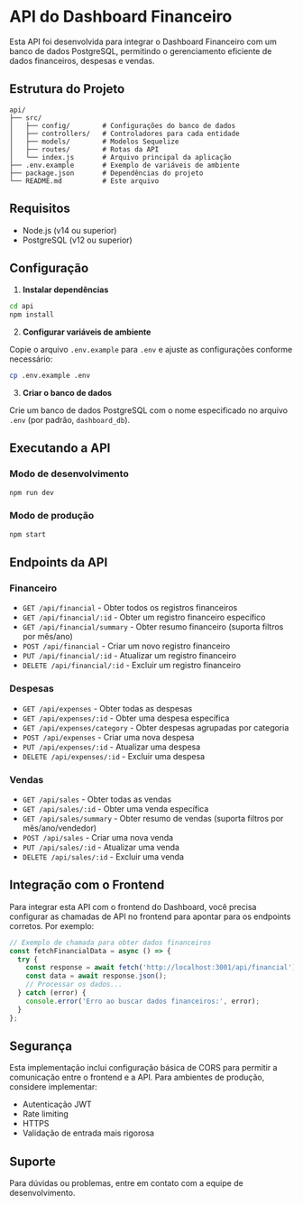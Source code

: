 # API do Dashboard Financeiro

Esta API foi desenvolvida para integrar o Dashboard Financeiro com um banco de dados PostgreSQL, permitindo o gerenciamento eficiente de dados financeiros, despesas e vendas.

## Estrutura do Projeto

```
api/
├── src/
│   ├── config/        # Configurações do banco de dados
│   ├── controllers/   # Controladores para cada entidade
│   ├── models/        # Modelos Sequelize
│   ├── routes/        # Rotas da API
│   └── index.js       # Arquivo principal da aplicação
├── .env.example       # Exemplo de variáveis de ambiente
├── package.json       # Dependências do projeto
└── README.md          # Este arquivo
```

## Requisitos

- Node.js (v14 ou superior)
- PostgreSQL (v12 ou superior)

## Configuração

1. **Instalar dependências**

```bash
cd api
npm install
```

2. **Configurar variáveis de ambiente**

Copie o arquivo `.env.example` para `.env` e ajuste as configurações conforme necessário:

```bash
cp .env.example .env
```

3. **Criar o banco de dados**

Crie um banco de dados PostgreSQL com o nome especificado no arquivo `.env` (por padrão, `dashboard_db`).

## Executando a API

### Modo de desenvolvimento

```bash
npm run dev
```

### Modo de produção

```bash
npm start
```

## Endpoints da API

### Financeiro

- `GET /api/financial` - Obter todos os registros financeiros
- `GET /api/financial/:id` - Obter um registro financeiro específico
- `GET /api/financial/summary` - Obter resumo financeiro (suporta filtros por mês/ano)
- `POST /api/financial` - Criar um novo registro financeiro
- `PUT /api/financial/:id` - Atualizar um registro financeiro
- `DELETE /api/financial/:id` - Excluir um registro financeiro

### Despesas

- `GET /api/expenses` - Obter todas as despesas
- `GET /api/expenses/:id` - Obter uma despesa específica
- `GET /api/expenses/category` - Obter despesas agrupadas por categoria
- `POST /api/expenses` - Criar uma nova despesa
- `PUT /api/expenses/:id` - Atualizar uma despesa
- `DELETE /api/expenses/:id` - Excluir uma despesa

### Vendas

- `GET /api/sales` - Obter todas as vendas
- `GET /api/sales/:id` - Obter uma venda específica
- `GET /api/sales/summary` - Obter resumo de vendas (suporta filtros por mês/ano/vendedor)
- `POST /api/sales` - Criar uma nova venda
- `PUT /api/sales/:id` - Atualizar uma venda
- `DELETE /api/sales/:id` - Excluir uma venda

## Integração com o Frontend

Para integrar esta API com o frontend do Dashboard, você precisa configurar as chamadas de API no frontend para apontar para os endpoints corretos. Por exemplo:

```javascript
// Exemplo de chamada para obter dados financeiros
const fetchFinancialData = async () => {
  try {
    const response = await fetch('http://localhost:3001/api/financial');
    const data = await response.json();
    // Processar os dados...
  } catch (error) {
    console.error('Erro ao buscar dados financeiros:', error);
  }
};
```

## Segurança

Esta implementação inclui configuração básica de CORS para permitir a comunicação entre o frontend e a API. Para ambientes de produção, considere implementar:

- Autenticação JWT
- Rate limiting
- HTTPS
- Validação de entrada mais rigorosa

## Suporte

Para dúvidas ou problemas, entre em contato com a equipe de desenvolvimento.
